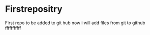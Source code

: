 # Firstrepositry
First repo to be added to git hub 
now i will add files from git to github 
fffffffffff
